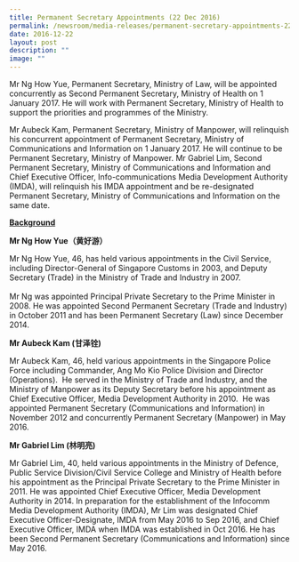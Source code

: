 ```yaml
---
title: Permanent Secretary Appointments (22 Dec 2016)
permalink: /newsroom/media-releases/permanent-secretary-appointments-22-dec-2016/
date: 2016-12-22
layout: post
description: ""
image: ""
---
```

Mr Ng How Yue, Permanent Secretary, Ministry of Law, will be appointed concurrently as Second Permanent Secretary, Ministry of Health on 1 January 2017. He will work with Permanent Secretary, Ministry of Health to support the priorities and programmes of the Ministry.  
  
Mr Aubeck Kam, Permanent Secretary, Ministry of Manpower, will relinquish his concurrent appointment of Permanent Secretary, Ministry of Communications and Information on 1 January 2017. He will continue to be Permanent Secretary, Ministry of Manpower. Mr Gabriel Lim, Second Permanent Secretary, Ministry of Communications and Information and Chief Executive Officer, Info-communications Media Development Authority (IMDA), will relinquish his IMDA appointment and be re-designated Permanent Secretary, Ministry of Communications and Information on the same date. &nbsp;  
  
<u>**Background**</u>&nbsp;  
  
**Mr Ng How Yue（黄好游）**  
  
Mr Ng How Yue, 46, has held various appointments in the Civil Service, including Director-General of Singapore Customs in 2003, and Deputy Secretary (Trade) in the Ministry of Trade and Industry in 2007.  
&nbsp;  
Mr Ng was appointed Principal Private Secretary to the Prime Minister in 2008. He was appointed Second Permanent Secretary (Trade and Industry) in October 2011 and has been Permanent Secretary (Law) since December 2014.  
  
**Mr Aubeck Kam (甘泽铨)**  
  
Mr Aubeck Kam, 46, held various appointments in the Singapore Police Force including Commander, Ang Mo Kio Police Division and Director (Operations). &nbsp;He served in the Ministry of Trade and Industry, and the Ministry of Manpower as its Deputy Secretary before his appointment as Chief Executive Officer, Media Development Authority in 2010. &nbsp;He was appointed Permanent Secretary (Communications and Information) in November 2012 and concurrently Permanent Secretary (Manpower) in May 2016.  
  
**Mr Gabriel Lim (林明亮)**&nbsp;  
  
Mr Gabriel Lim, 40, held various appointments in the Ministry of Defence, Public Service Division/Civil Service College and Ministry of Health before his appointment as the Principal Private Secretary to the Prime Minister in 2011. He was appointed Chief Executive Officer, Media Development Authority in 2014. In preparation for the establishment of the Infocomm Media Development Authority (IMDA), Mr Lim was designated Chief Executive Officer-Designate, IMDA from May 2016 to Sep 2016, and Chief Executive Officer, IMDA when IMDA was established in Oct 2016. He has been Second Permanent Secretary (Communications and Information) since May 2016.